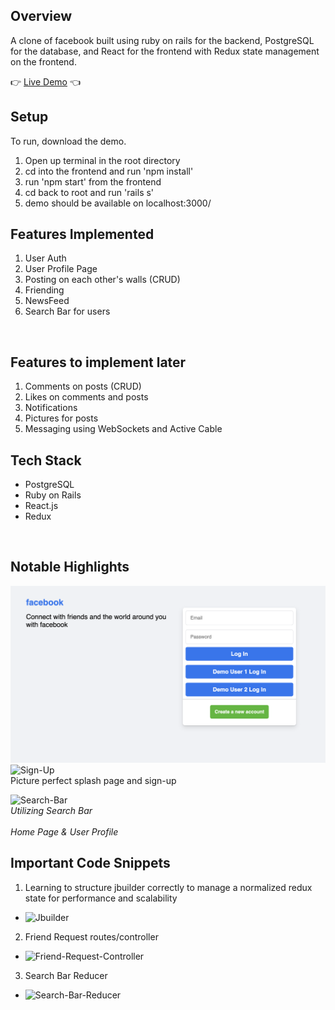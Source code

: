 ## Overview
A clone of facebook built using ruby on rails for the backend, PostgreSQL for the database, and React for the frontend with Redux state management on the frontend.

👉
[Live Demo](https://facebook-i69a.onrender.com/)
👈
<br>

## Setup
To run, download the demo.

1. Open up terminal in the root directory
2. cd into the frontend and run 'npm install'
3. run 'npm start' from the frontend
4. cd back to root and run 'rails s'
5. demo should be available on localhost:3000/

## Features Implemented
1. User Auth
2. User Profile Page
3. Posting on each other's walls (CRUD)
4. Friending
5. NewsFeed
6. Search Bar for users
<br>

## Features to implement later
1. Comments on posts (CRUD)
2. Likes on comments and posts
3. Notifications
4. Pictures for posts
5. Messaging using WebSockets and Active Cable

## Tech Stack
- PostgreSQL
- Ruby on Rails
- React.js
- Redux
<br>

## Notable Highlights
![Splash](./frontend/public/img/splash.png)
![Sign-Up](./frontend/img/sign-up.png)
<br>Picture perfect splash page and sign-up<br>

![Search-Bar](./frontend/img/search-bar.gif)
<br>*Utilizing Search Bar*<br>
<br>*Home Page & User Profile*<br>

## Important Code Snippets
1. Learning to structure jbuilder correctly to manage a normalized redux state for performance and scalability
- ![Jbuilder](./frontend/img/user-jbuilder.png)

2. Friend Request routes/controller
- ![Friend-Request-Controller](./frontend/img/friend-request-routes.png)

3. Search Bar Reducer
- ![Search-Bar-Reducer](./frontend/img/searchbar-reducer.png)

<br><br>


